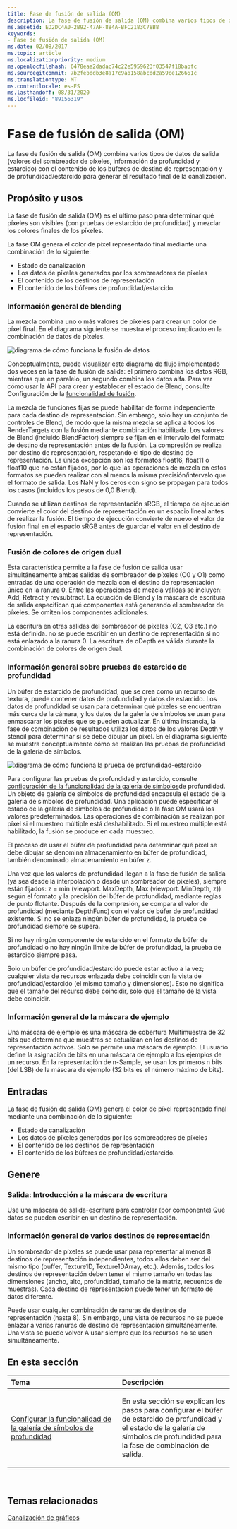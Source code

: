```yaml
---
title: Fase de fusión de salida (OM)
description: La fase de fusión de salida (OM) combina varios tipos de datos de salida (valores del sombreador de píxeles, información de profundidad y estarcido) con el contenido de los búferes de destino de representación y de profundidad/estarcido para generar el resultado final de la canalización.
ms.assetid: ED2DC4A0-2B92-47AF-884A-BFC2183C78B8
keywords:
- Fase de fusión de salida (OM)
ms.date: 02/08/2017
ms.topic: article
ms.localizationpriority: medium
ms.openlocfilehash: 6478eaa2dadac74c22e5959623f03547f18babfc
ms.sourcegitcommit: 7b2febddb3e8a17c9ab158abcdd2a59ce126661c
ms.translationtype: MT
ms.contentlocale: es-ES
ms.lasthandoff: 08/31/2020
ms.locfileid: "89156319"
---
```

# <a name="output-merger-om-stage"></a>Fase de fusión de salida (OM)


La fase de fusión de salida (OM) combina varios tipos de datos de salida (valores del sombreador de píxeles, información de profundidad y estarcido) con el contenido de los búferes de destino de representación y de profundidad/estarcido para generar el resultado final de la canalización.

## <a name="span-idpurpose-and-usesspanspan-idpurpose-and-usesspanspan-idpurpose-and-usesspanpurpose-and-uses"></a><span id="Purpose-and-uses"></span><span id="purpose-and-uses"></span><span id="PURPOSE-AND-USES"></span>Propósito y usos


La fase de fusión de salida (OM) es el último paso para determinar qué píxeles son visibles (con pruebas de estarcido de profundidad) y mezclar los colores finales de los píxeles.

La fase OM genera el color de píxel representado final mediante una combinación de lo siguiente:

-   Estado de canalización
-   Los datos de píxeles generados por los sombreadores de píxeles
-   El contenido de los destinos de representación
-   El contenido de los búferes de profundidad/estarcido.

### <a name="span-idblending-overviewspanspan-idblending-overviewspanspan-idblending-overviewspanblending-overview"></a><span id="Blending-overview"></span><span id="blending-overview"></span><span id="BLENDING-OVERVIEW"></span>Información general de blending

La mezcla combina uno o más valores de píxeles para crear un color de píxel final. En el diagrama siguiente se muestra el proceso implicado en la combinación de datos de píxeles.

![diagrama de cómo funciona la fusión de datos](images/d3d10-blend-state.png)

Conceptualmente, puede visualizar este diagrama de flujo implementado dos veces en la fase de fusión de salida: el primero combina los datos RGB, mientras que en paralelo, un segundo combina los datos alfa. Para ver cómo usar la API para crear y establecer el estado de Blend, consulte Configuración de la [funcionalidad de fusión](/windows/desktop/direct3d11/d3d10-graphics-programming-guide-blend-state).

La mezcla de funciones fijas se puede habilitar de forma independiente para cada destino de representación. Sin embargo, solo hay un conjunto de controles de Blend, de modo que la misma mezcla se aplica a todos los RenderTargets con la fusión mediante combinación habilitada. Los valores de Blend (incluido BlendFactor) siempre se fijan en el intervalo del formato de destino de representación antes de la fusión. La compresión se realiza por destino de representación, respetando el tipo de destino de representación. La única excepción son los formatos float16, float11 o float10 que no están fijados, por lo que las operaciones de mezcla en estos formatos se pueden realizar con al menos la misma precisión/intervalo que el formato de salida. Los NaN y los ceros con signo se propagan para todos los casos (incluidos los pesos de 0,0 Blend).

Cuando se utilizan destinos de representación sRGB, el tiempo de ejecución convierte el color del destino de representación en un espacio lineal antes de realizar la fusión. El tiempo de ejecución convierte de nuevo el valor de fusión final en el espacio sRGB antes de guardar el valor en el destino de representación.

### <a name="span-iddual-source-color-blendingspanspan-iddual-source-color-blendingspanspan-iddual-source-color-blendingspandual-source-color-blending"></a><span id="Dual-source-color-blending"></span><span id="dual-source-color-blending"></span><span id="DUAL-SOURCE-COLOR-BLENDING"></span>Fusión de colores de origen dual

Esta característica permite a la fase de fusión de salida usar simultáneamente ambas salidas de sombreador de píxeles (O0 y O1) como entradas de una operación de mezcla con el destino de representación único en la ranura 0. Entre las operaciones de mezcla válidas se incluyen: Add, Retract y revsubtract. La ecuación de Blend y la máscara de escritura de salida especifican qué componentes está generando el sombreador de píxeles. Se omiten los componentes adicionales.

La escritura en otras salidas del sombreador de píxeles (O2, O3 etc.) no está definida. no se puede escribir en un destino de representación si no está enlazado a la ranura 0. La escritura de oDepth es válida durante la combinación de colores de origen dual.

### <a name="span-iddepth-stencil-testspanspan-iddepth-stencil-testspanspan-iddepth-stencil-testspandepth-stencil-testing-overview"></a><span id="Depth-Stencil-Test"></span><span id="depth-stencil-test"></span><span id="DEPTH-STENCIL-TEST"></span>Información general sobre pruebas de estarcido de profundidad

Un búfer de estarcido de profundidad, que se crea como un recurso de textura, puede contener datos de profundidad y datos de estarcido. Los datos de profundidad se usan para determinar qué píxeles se encuentran más cerca de la cámara, y los datos de la galería de símbolos se usan para enmascarar los píxeles que se pueden actualizar. En última instancia, la fase de combinación de resultados utiliza los datos de los valores Depth y stencil para determinar si se debe dibujar un píxel. En el diagrama siguiente se muestra conceptualmente cómo se realizan las pruebas de profundidad de la galería de símbolos.

![diagrama de cómo funciona la prueba de profundidad-estarcido](images/d3d10-depth-stencil-test.png)

Para configurar las pruebas de profundidad y estarcido, consulte [configuración de la funcionalidad de la galería de símbolos](configuring-depth-stencil-functionality.md)de profundidad. Un objeto de galería de símbolos de profundidad encapsula el estado de la galería de símbolos de profundidad. Una aplicación puede especificar el estado de la galería de símbolos de profundidad o la fase OM usará los valores predeterminados. Las operaciones de combinación se realizan por píxel si el muestreo múltiple está deshabilitado. Si el muestreo múltiple está habilitado, la fusión se produce en cada muestreo.

El proceso de usar el búfer de profundidad para determinar qué píxel se debe dibujar se denomina almacenamiento en búfer de profundidad, también denominado almacenamiento en búfer z.

Una vez que los valores de profundidad llegan a la fase de fusión de salida (ya sea desde la interpolación o desde un sombreador de píxeles), siempre están fijados: z = min (viewport. MaxDepth, Max (viewport. MinDepth, z)) según el formato y la precisión del búfer de profundidad, mediante reglas de punto flotante. Después de la compresión, se compara el valor de profundidad (mediante DepthFunc) con el valor de búfer de profundidad existente. Si no se enlaza ningún búfer de profundidad, la prueba de profundidad siempre se supera.

Si no hay ningún componente de estarcido en el formato de búfer de profundidad o no hay ningún límite de búfer de profundidad, la prueba de estarcido siempre pasa.

Solo un búfer de profundidad/estarcido puede estar activo a la vez; cualquier vista de recursos enlazada debe coincidir con la vista de profundidad/estarcido (el mismo tamaño y dimensiones). Esto no significa que el tamaño del recurso debe coincidir, solo que el tamaño de la vista debe coincidir.

### <a name="span-idsample-maskspanspan-idsample-maskspanspan-idsample-maskspansample-mask-overview"></a><span id="Sample-Mask"></span><span id="sample-mask"></span><span id="SAMPLE-MASK"></span>Información general de la máscara de ejemplo

Una máscara de ejemplo es una máscara de cobertura Multimuestra de 32 bits que determina qué muestras se actualizan en los destinos de representación activos. Solo se permite una máscara de ejemplo. El usuario define la asignación de bits en una máscara de ejemplo a los ejemplos de un recurso. En la representación de n-Sample, se usan los primeros n bits (del LSB) de la máscara de ejemplo (32 bits es el número máximo de bits).

## <a name="span-idinputspanspan-idinputspanspan-idinputspaninput"></a><span id="Input"></span><span id="input"></span><span id="INPUT"></span>Entradas


La fase de fusión de salida (OM) genera el color de píxel representado final mediante una combinación de lo siguiente:

-   Estado de canalización
-   Los datos de píxeles generados por los sombreadores de píxeles
-   El contenido de los destinos de representación
-   El contenido de los búferes de profundidad/estarcido.

## <a name="span-idoutputspanspan-idoutputspanspan-idoutputspanoutput"></a><span id="Output"></span><span id="output"></span><span id="OUTPUT"></span>Genere


### <a name="span-idoutput-write-mask-overviewspanspan-idoutput-write-mask-overviewspanspan-idoutput-write-mask-overviewspanoutput-write-mask-overview"></a><span id="Output-write-mask-overview"></span><span id="output-write-mask-overview"></span><span id="OUTPUT-WRITE-MASK-OVERVIEW"></span>Salida: Introducción a la máscara de escritura

Use una máscara de salida-escritura para controlar (por componente) Qué datos se pueden escribir en un destino de representación.

### <a name="span-idmultiple-render-targets-overviewspanspan-idmultiple-render-targets-overviewspanspan-idmultiple-render-targets-overviewspanmultiple-render-targets-overview"></a><span id="Multiple-render-targets-overview"></span><span id="multiple-render-targets-overview"></span><span id="MULTIPLE-RENDER-TARGETS-OVERVIEW"></span>Información general de varios destinos de representación

Un sombreador de píxeles se puede usar para representar al menos 8 destinos de representación independientes, todos ellos deben ser del mismo tipo (buffer, Texture1D, Texture1DArray, etc.). Además, todos los destinos de representación deben tener el mismo tamaño en todas las dimensiones (ancho, alto, profundidad, tamaño de la matriz, recuentos de muestras). Cada destino de representación puede tener un formato de datos diferente.

Puede usar cualquier combinación de ranuras de destinos de representación (hasta 8). Sin embargo, una vista de recursos no se puede enlazar a varias ranuras de destino de representación simultáneamente. Una vista se puede volver A usar siempre que los recursos no se usen simultáneamente.

## <a name="span-idin-this-sectionspanin-this-section"></a><span id="in-this-section"></span>En esta sección


<table>
<colgroup>
<col width="50%" />
<col width="50%" />
</colgroup>
<thead>
<tr class="header">
<th align="left">Tema</th>
<th align="left">Descripción</th>
</tr>
</thead>
<tbody>
<tr class="odd">
<td align="left"><p><a href="configuring-depth-stencil-functionality.md">Configurar la funcionalidad de la galería de símbolos de profundidad</a></p></td>
<td align="left"><p>En esta sección se explican los pasos para configurar el búfer de estarcido de profundidad y el estado de la galería de símbolos de profundidad para la fase de combinación de salida.</p></td>
</tr>
</tbody>
</table>

 

## <a name="span-idrelated-topicsspanrelated-topics"></a><span id="related-topics"></span>Temas relacionados


[Canalización de gráficos](graphics-pipeline.md)

 

 